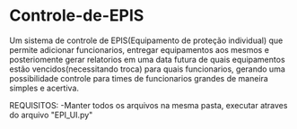 # Controle-de-EPIS
Um sistema de controle de EPIS(Equipamento de proteção individual) que permite adicionar funcionarios, entregar equipamentos aos mesmos e posteriomente gerar relatorios em uma data futura de quais equipamentos estão vencidos(necessitando troca) para quais funcionarios, gerando uma possibilidade controle para times de funcionarios grandes de maneira simples e acertiva.

REQUISITOS:
-Manter todos os arquivos na mesma pasta, executar atraves do arquivo "EPI_UI.py"
